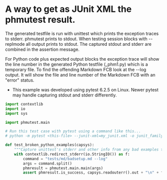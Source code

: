 # A way to get as JUnit XML the phmutest result.

The generated testfile is run with unittest which prints
the exception traces to stderr.  phmutest prints to stdout.
When testing session blocks with --replmode all output prints to stdout.
The captured stdout and stderr are combined in the assertion message.

For Python code plus expected output blocks the exception trace will show the
line number in the generated Python testfile (_phm1.py) which is a temporary file.
To find the offending Markdown FCB look at the
--log output. It will show the file and line number of the Markdown
FCB with an "error" status.

- This example was developed using pytest 6.2.5 on Linux. Newer pytest
  may handle capturing stdout and stderr differently.

```python
import contextlib
import io
import sys

import phmutest.main

# Run this test case with pytest using a command like this...
# python -m pytest <this-file> --junit-xml=my_junit.xml -o junit_family=xunit2

def test_broken_python_examples(capsys):
    """Capture unittest's stderr and other info from any bad examples to junit XML."""
    with contextlib.redirect_stderr(io.StringIO()) as f:
        command = "tests/md/badsetup.md --log"
        args = command.split()
        phmresult = phmutest.main.main(args)
        assert phmresult.is_success, capsys.readouterr().out + "\n" + f.getvalue()
```

